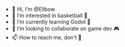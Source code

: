 - 👋 Hi, I’m @Ellbow
- 👀 I’m interested in basketball 🏀
- 🌱 I’m currently learning Godot 🤖
- 💞️ I’m looking to collaborate on game dev 🎮
- 📫 How to reach me, don't 🛑

<!---
Ellbow/Ellbow is a ✨ special ✨ repository because its `README.md` (this file) appears on your GitHub profile.
You can click the Preview link to take a look at your changes.
--->
